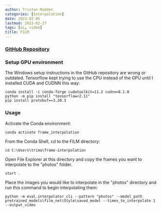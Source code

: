 ```yaml
---
author: Tristan Madden
categories: [Interpolation]
date: 2023-02-05
lastmod: 2023-02-27
tags: [ai, video]
title: FILM
---
```


<h3><a href="https://github.com/google-research/frame-interpolation">GitHub Repository</a></h3>

<h3>Setup GPU environment</h3>
The Windows setup instructions in the GitHub repository are wrong or outdated. Tensorflow kept trying to use the CPU instead of the GPU until I installed CUDA and CUDNN this way:

```Shell
conda install -c conda-forge cudatoolkit=11.2 cudnn=8.1.0
python -m pip install "tensorflow<2.11"
pip install protobuf==3.20.3
```

<h3>Usage</h3>

Activate the Conda environment:

```Shell
conda activate frame_interpolation
```

From the Conda Shell, cd to the FILM directory:

```Shell
cd C:\Users\trima\frame-interpolation
```

Open File Explorer at this directory and copy the frames you want to interpolate to the "photos" folder.

```Shell
start .
```

Place the images you would like to interpolate in the "photos" directory and run this command to begin interpolating them:

```Shell
python -m eval.interpolator_cli --pattern "photos" --model_path pretrained_models\film_net\Style\saved_model --times_to_interpolate 1 --output_video
```